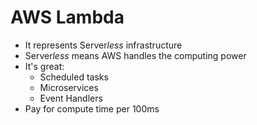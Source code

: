 # AWS Lambda

* It represents Server*less* infrastructure
* Server*less* means AWS handles the computing power
* It's great:
  * Scheduled tasks
  * Microservices
  * Event Handlers
* Pay for compute time per 100ms
